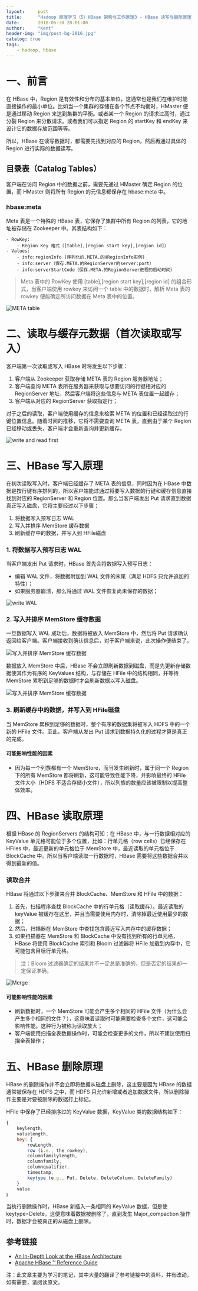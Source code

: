 ```yaml
---
layout:     post
title:      "Hadoop 原理学习（5）HBase 架构与工作原理3 - HBase 读写与删除原理"
date:       2018-05-30 20:01:00
author:     "Kent"
header-img: "img/post-bg-2016.jpg"
catalog: true
tags:
    - hadoop, hbase
---
```


# 一、前言

在 HBase 中，Region 是有效性和分布的基本单位，这通常也是我们在维护时能直接操作的最小单位。比如当一个集群的存储在各个节点不均衡时，HMaster 便是通过移动 Region 来达到集群的平衡。或者某一个 Region 的请求过高时，通过分裂 Region 来分散请求。或者我们可以指定 Region 的 startKey 和 endKey 来设计它的数据存放范围等等。

所以，HBase 在读写数据时，都需要先找到对应的 Region，然后再通过具体的 Region 进行实际的数据读写。

## 目录表（Catalog Tables）

客户端在访问 Region 中的数据之前，需要先通过 HMaster 确定 Region 的位置，而 HMaster 则将所有 Region 的元信息都保存在 hbase:meta 中。

### hbase:meta

Meta 表是一个特殊的 HBase 表，它保存了集群中所有 Region 的列表，它的地址被存储在 Zookeeper 中。其表结构如下：

```
- RowKey:
    - Region Key 格式（[table],[region start key],[region id]）
- Values:
    - info:regionInfo (序列化的.META.的HRegionInfo实例)
    - info:server（保存.META.的RegionServer的server:port）
    - info:serverStartCode（保存.META.的RegionServer进程的启动时间）
```

> Meta 表中的 RowKey 使用 [table],[region start key],[region id] 的组合形式，当客户端使用 rowkey 来访问一个 table 中的数据时，解析 Meta 表的 rowkey 便能确定所访问数据在 Meta 表中的位置。

![META table](/img/2018-05-27-hbase-3/1.png)

# 二、读取与缓存元数据（首次读取或写入）

客户端第一次读取或写入 HBase 时将发生以下步骤：

1) 客户端从 Zookeeper 获取存储 META 表的 Region 服务器地址；
2) 客户端查询 META 表所在服务器来获取与想要访问的行键相对应的 RegionServer 地址，然后客户端将这些信息与 META 表位置一起缓存；
3) 客户端从对应的 RegionServer 获取指定行；

对于之后的读取，客户端使用缓存的信息来检索 META 的位置和已经读取过的行键位置信息。随着时间的推移，它将不需要查询 META 表，直到由于某个 Region 已经移动或丢失，客户端才会重新查询并更新缓存。

![write and read first](/img/2018-05-27-hbase-3/2.png)

# 三、HBase 写入原理

在初次读取写入时，客户端已经缓存了 META 表的信息，同时因为在 HBase 中数据是按行键有序排列的，所以客户端能过通过将要写入数据的行键和缓存信息直接找到对应的 RegionServer 和 Region 位置。那么当客户端发出 Put 请求直到数据真正写入磁盘，它将主要经过以下步骤：

1) 将数据写入预写日志 WAL
2) 写入并排序 MemStore 缓存数据
3) 刷新缓存中的数据，并写入到 HFile磁盘

### 1. 将数据写入预写日志 WAL

当客户端发出 Put 请求时，HBase 首先会将数据写入预写日志：

- 编辑 WAL 文件，将数据附加到 WAL 文件的末尾（满足 HDFS 只允许追加的特性）；
- 如果服务器崩溃，那么将通过 WAL 文件恢复尚未保存的数据；

![write WAL](/img/2018-05-27-hbase-3/3.png)

### 2. 写入并排序 MemStore 缓存数据

一旦数据写入 WAL 成功后，数据将被放入 MemStore 中，然后将 Put 请求确认返回给客户端。客户端接收到确认信息后，对于客户端来说，此次操作便结束了。

![写入并排序 MemStore 缓存数据](/img/2018-05-27-hbase-3/4.png)

数据放入 MemStore 中后，HBase 不会立即刷新数据到磁盘，而是先更新存储数据使其作为有序的 KeyValues 结构，与存储在 HFile 中的结构相同，并等待 MemStore 累积到足够的数据时才会刷新数据以写入磁盘。

![写入并排序 MemStore 缓存数据](/img/2018-05-27-hbase-3/5.png)

### 3. 刷新缓存中的数据，并写入到 HFile磁盘

当 MemStore 累积到足够的数据时，整个有序的数据集将被写入 HDFS 中的一个新的 HFile 文件。至此，客户端从发出 Put 请求到数据持久化的过程才算是真正的完成。

#### 可能影响性能的因素

- 因为每一个列族都有一个 MemStore，而当发生刷新时，属于同一个 Region 下的所有 MemStore 都将刷新，这可能导致性能下降，并影响最终的 HFile 文件大小（HDFS 不适合存储小文件），所以列族的数量应该被限制以提高整体效率。

# 四、HBase 读取原理

根据 HBase 的 RegionServers 的结构可知：在 HBase 中，与一行数据相对应的 KeyValue 单元格可能位于多个位置，比如：行单元格（row cells）已经保存在 HFiles 中，最近更新的单元格位于 MemStore 中，最近读取的单元格位于 BlockCache 中。所以当客户端读取一行数据时，HBase 需要将这些数据合并以得到最新的值。

### 读取合并

HBase 将通过以下步骤来合并 BlockCache、MemStore 和 HFile 中的数据：

1) 首先，扫描程序查找 BlockCache 中的行单元格（读取缓存）。最近读取的 keyValue 被缓存在这里，并且当需要使用内存时，清除掉最近使用最少的数据；
2) 然后，扫描器在 MemStore 中查找包含最近写入内存中的缓存数据；
3) 如果扫描器在 MemStore 和 BlockCache 中没有找到所有的行单元格，HBase 将使用 BlockCache 索引和 Bloom 过滤器将 HFile 加载到内存中，它可能包含目标行单元格。

> 注：Bloom 过滤器确定的结果并不一定总是准确的，但是否定的结果却一定保证准确。

![Merge](/img/2018-05-27-hbase-3/6.png)

#### 可能影响性能的因素

- 刷新数据时，一个 MemStore 可能会产生多个相同的 HFile 文件（为什么会产生多个相同的文件？），这意味着读取时可能需要检查多个文件，这可能会影响性能。这种行为被称为读取放大；
- 客户端使用扫描全表数据操作时，可能会检查更多的文件，所以不建议使用扫描全表操作；

# 五、HBase 删除原理

HBase 的删除操作并不会立即将数据从磁盘上删除，这主要是因为 HBase 的数据通常被保存在 HDFS 之中，而 HDFS 只允许新增或者追加数据文件，所以删除操作主要是对要被删除的数据打上标记。

HFile 中保存了已经排序过的 KeyValue 数据，KeyValue 类的数据结构如下：

```js
{
    keylength,
    valuelength,
    key: {
        rowLength,
        row (i.e., the rowkey),
        columnfamilylength,
        columnfamily,
        columnqualifier,
        timestamp,
        keytype (e.g., Put, Delete, DeleteColumn, DeleteFamily)
    }
    value
｝
```

当执行删除操作时，HBase 新插入一条相同的 KeyValue 数据，但是使 keytype=Delete，这便意味着数据被删除了，直到发生 Major_compaction 操作时，数据才会被真正的从磁盘上删除。

## 参考链接

- [An In-Depth Look at the HBase Architecture](https://mapr.com/blog/in-depth-look-hbase-architecture/)
- [Apache HBase ™ Reference Guide](https://hbase.apache.org/book.html#hfile)

注：此文章主要为学习的笔记，其中大量的翻译了参考链接中的资料，并有改动，如有需要，请阅读原文。